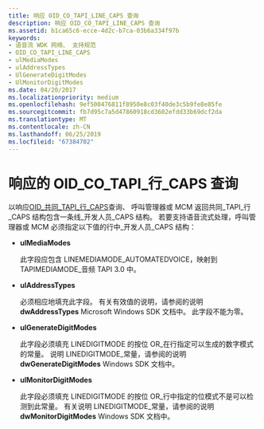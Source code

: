 ```yaml
---
title: 响应 OID_CO_TAPI_LINE_CAPS 查询
description: 响应 OID_CO_TAPI_LINE_CAPS 查询
ms.assetid: b1ca65c6-ecce-4d2c-b7ca-03b6a334f97b
keywords:
- 语音流 WDK 网络、 支持规范
- OID_CO_TAPI_LINE_CAPS
- ulMediaModes
- ulAddressTypes
- UlGenerateDigitModes
- UlMonitorDigitModes
ms.date: 04/20/2017
ms.localizationpriority: medium
ms.openlocfilehash: 9ef500476811f8950e8c03f40de3c5b9fe8e85fe
ms.sourcegitcommit: fb7d95c7a5d47860918cd3602efdd33b69dcf2da
ms.translationtype: MT
ms.contentlocale: zh-CN
ms.lasthandoff: 06/25/2019
ms.locfileid: "67384702"
---
```

# <a name="responding-to-an-oidcotapilinecaps-query"></a>响应的 OID\_CO\_TAPI\_行\_CAPS 查询





以响应[OID\_共同\_TAPI\_行\_CAPS](https://docs.microsoft.com/windows-hardware/drivers/network/oid-co-tapi-line-caps)查询、 呼叫管理器或 MCM 返回共同\_TAPI\_行\_CAPS 结构包含一条线\_开发人员\_CAPS 结构。 若要支持语音流式处理，呼叫管理器或 MCM 必须指定以下值的行中\_开发人员\_CAPS 结构：

-   **ulMediaModes**

    此字段应包含 LINEMEDIAMODE\_AUTOMATEDVOICE，映射到 TAPIMEDIAMODE\_音频 TAPI 3.0 中。

-   **ulAddressTypes**

    必须相应地填充此字段。 有关有效值的说明，请参阅的说明**dwAddressTypes** Microsoft Windows SDK 文档中。 此字段不能为零。

-   **ulGenerateDigitModes**

    此字段必须填充 LINEDIGITMODE 的按位 OR\_在行指定可以生成的数字模式的常量。 说明 LINEDIGITMODE\_常量，请参阅的说明**dwGenerateDigitModes** Windows SDK 文档中。

-   **ulMonitorDigitModes**

    此字段必须填充 LINEDIGITMODE 的按位 OR\_行中指定的位模式不是可以检测到此常量。 有关说明 LINEDIGITMODE\_常量，请参阅的说明**dwMonitorDigitModes** Windows SDK 文档中。

 

 





